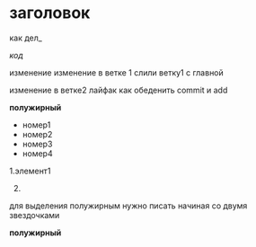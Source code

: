 

# заголовок

как дел_

_код_

изменение
изменение в ветке 1
слили ветку1 с главной

изменение в ветке2
лайфак как обеденить commit и add

**полужирный**

* номер1
* номер2
* номер3
* номер4

1.элемент1

2.

для выделения полужирным нужно писать начиная со двумя звездочками

**полужирный**
